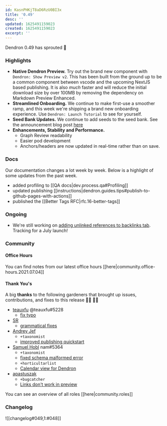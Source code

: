 ```yaml
---
id: KasnPHKjT8aD6RzU0BI3x
title: '0.49'
desc: ''
updated: 1625491159023
created: 1625491159023
excerpt: ''
---
```


Dendron 0.49 has sprouted 🌱

### Highlights

-   **Native Dendron Preview.** Try out the brand new component with `Dendron: Show Preview v2`. This has been built from the ground up to be a common component between vscode and the upcoming NextJS based publishing. It is also _much_ faster and will reduce the initial download size by over 100MB by removing the dependency on Markdown Preview Enhanced.
-   **Streamlined Onboarding.** We continue to make first-use a smoother ramp, and this week we're shipping a brand new onboarding experience. Use `Dendron: Launch Tutorial` to see for yourself.
-   **Seed Bank Updates.** We continue to add seeds to the seed bank. See the announcement blog post [here](https://blog.dendron.so/notes/qTeL51LFD0Y8uC9ect7QV.html)
-   **Enhancements, Stability and Performance.**
    -   Graph Review readability
    -   Easier pod development
    -   Anchors/headers are now updated in real-time rather than on save.

### Docs

Our documentation changes a lot week by week. Below is a highlight of some updates from the past week.

- added profiling to [[QA docs|dev.process.qa#Profiling]]
- updated publishing [[instructions|dendron.guides.tips#publish-to-github-pages-with-actions]]
- published the [[Better Tags RFC|rfc.16-better-tags]]

### Ongoing

-   We're still working on [adding unlinked references to backlinks tab](https://github.com/dendronhq/dendron/issues/219). Tracking for a July launch! 

### Community

#### Office Hours

You can find notes from our latest office hours [[here|community.office-hours.2021.07.04]]

#### Thank You's

A big **thanks** to the following gardeners that brought up issues, contributions, and fixes to this release :man_farmer: :woman_farmer:

- [teauxfu](https://github.com/teauxfu) @teauxfu#5228 
  - [fix typo](https://github.com/dendronhq/dendron-site/pull/130)
- [SR](https://github.com/SR--)
  - [grammatical fixes](https://github.com/dendronhq/dendron-site/pull/132) 
- [Andrey Jef](https://github.com/andrey-jef) 
  - `+taxonomist`
  - [improved publishing quickstart](https://github.com/dendronhq/dendron-site/pull/134)
- [Samuel Hobl](https://github.com/namjul) nam#5364
  - `+taxonomist`
  - [fixed schema malformed error](https://github.com/dendronhq/dendron-site/pull/128)
  - `+horticultarlist`
  - [Calendar view for Dendron](https://github.com/dendronhq/dendron/pull/913)
- [apastuszak](https://github.com/apastuszak)
  - `+bugcatcher`
  - [Links don't work in preview](https://github.com/dendronhq/dendron/issues/891)

You can see an overview of all roles [[here|community.roles]]

### Changelog

![[changelog#049,1:#048]]

